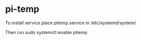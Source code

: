# pi-temp
To install service place pitemp.service in /etc/systemd/system/

Then run sudo systemctl enable pitemp
